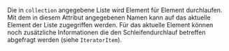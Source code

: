 Die in `collection` angegebene Liste wird Element für Element durchlaufen. Mit dem in diesem Attribut angegebenen Namen kann auf das aktuelle Element der Liste zugegriffen werden. Für das aktuelle Element können noch zusätzliche Informationen die den Schleifendurchlauf betreffen abgefragt werden (siehe `IteratorItem`).